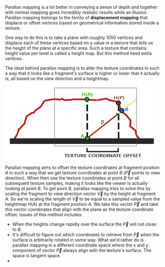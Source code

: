 Parallax mapping is a lot better in conveying a sense of depth and together with normal mapping gives incredibly realistic results while an illusion. Parallax mapping belongs to the family of **displacement mapping** that displace or offset vertices based on geometrical information stored inside a texture.

One way to do this is to take a plane with roughly 1000 vertices and displace each of these vertices based on a value in a texture that tells us the height of the plane at a specific area. Such a texture that contains height value per texel is called a height map. But this method need extra vertices.

The ideal behind parallax mapping is to alter the texture coordinates in such a way that it looks like a fragment's surface is higher or lower that it actually is, all based on the view direction and a heightmap.

![avatar](../image/parallax_mapping_scaled_height.png)

Parallax mapping aims to offset the texture coordinates at fragment position $A$ in such a way that we get texture coordinates at point $B$ ($\vec P$ points to view direction). When then use the texture coordinates at point $B$ for all subsequent texture samples, making it looks like the viewer is actually looking at point $B$. To get point $B$, parallax mapping tries to solve this by scaling the fragment to view direction vector $\vec V$ by the height at fragment $A$. So we're scaling the length of $\vec V$ to be equal to a sampled value from the heightmap $H(A)$ at the fragment position $A$. We take this vector $\vec P$ and take this vector coordinates that align with the plane as the texture coordinate offset. Issues of this method includes:

+ When the heights change rapidly over the surface the $\vec P$ will not close to $B$.
+ It's difficult to figure out which coordinates to retrieve from $\vec P$ when the surface is arbitrarily rotated in some way. What we'd rather do is parallax mapping in a different coordinate space where the x and y component of vector $\vec P$ always align with the texture's surface. The space is tangent space.
+ 